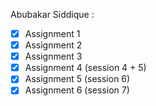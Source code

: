 Abubakar Siddique :
- [x] Assignment 1
- [x] Assignment 2
- [x] Assignment 3
- [x] Assignment 4 (session 4 + 5)
- [x] Assignment 5 (session 6)
- [x] Assignment 6 (session 7)